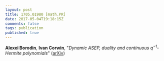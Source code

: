 ```yaml
---
layout: post
title: 1705.01980 [math.PR]
date: 2017-05-04T19:18:15Z
comments: false
tags: publication
published: true
---
```


<b>Alexei Borodin</b>, <b>Ivan Corwin</b>, "<i>Dynamic ASEP, duality and continuous $q^{-1}$-Hermite polynomials</i>" ([arXiv](http://arxiv.org/abs/1705.01980v1))
